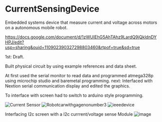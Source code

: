 # CurrentSensingDevice
Embedded systems device that measure current and voltage across motors on a autonomous mobile robot.

https://docs.google.com/document/d/1zWUIEhG5AhTAhz9LardQ9jQkldnDYHPJ/edit?usp=sharing&ouid=110902390327298803460&rtpof=true&sd=true

1st: Draft.

Built physical circuit by using example references and data sheet.

At first used the serial monitor to read data and programmed atmega328p using microchip studio and baremetal programming.
next:
Interfaced with Nextion serial communication display and edited the graphics. 

To interface with screen had to switch to arduino style programming. 

![Current Sensor](https://user-images.githubusercontent.com/115327300/196051214-4842847a-54dc-489e-9dce-fb5c9eea9f23.JPG)
![Robotcarwithgagenonumber3](https://user-images.githubusercontent.com/115327300/196051494-f4900144-d15d-4b2c-9bea-a0def6ff0e47.png)
![ieeedevice](https://user-images.githubusercontent.com/115327300/196051504-118d01c8-185f-4496-9128-3b585405fc40.png)

Interfacing I2c screen with a I2c currrent/voltage sense Module
![image](https://user-images.githubusercontent.com/115327300/199589952-d02e834c-0957-440b-909a-aefda44cf908.png)


